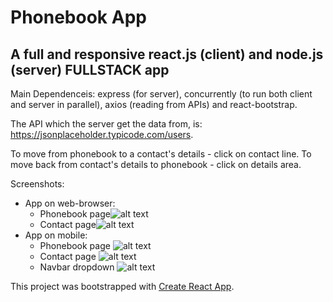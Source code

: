 # Phonebook App
## A full and responsive react.js (client) and node.js (server) FULLSTACK app

Main Dependenceis: express (for server), concurrently (to run both client and server in parallel), axios (reading from APIs) and react-bootstrap.

The API which the server get the data from, is: https://jsonplaceholder.typicode.com/users.

To move from phonebook to a contact's details - click on contact line.
To move back from contact's details to phonebook - click on details area.

Screenshots:

* App on web-browser:
  *   Phonebook page![alt text](https://github.com/BarJan/phonebook-app/blob/master/public/images/web-browser-phonebook.png)
  *   Contact page![alt text](https://github.com/BarJan/phonebook-app/blob/master/public/images/web-browser-contact.png)
* App on mobile:
  *   Phonebook page ![alt text](https://github.com/BarJan/phonebook-app/blob/master/public/images/mobile-phonebook.png)
  *   Contact page ![alt text](https://github.com/BarJan/phonebook-app/blob/master/public/images/mobile-contact.png)
  *   Navbar dropdown ![alt text](https://github.com/BarJan/phonebook-app/blob/master/public/images/mobile-navbar.png)

This project was bootstrapped with [Create React App](https://github.com/facebook/create-react-app).
